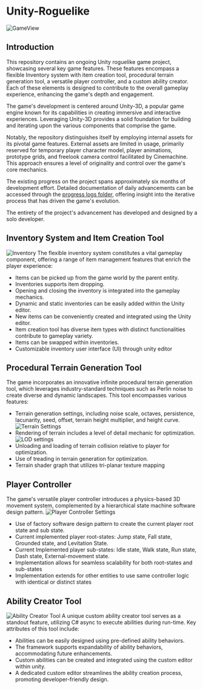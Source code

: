# Unity-Roguelike
![GameView](https://github.com/omar-owis/Unity-Roguelike/blob/main/Readme%20Images/image0.png)
## Introduction
This repository contains an ongoing Unity roguelike game project, showcasing several key game features. These features encompass a flexible Inventory system with item creation tool, procedural terrain generation tool, a versatile player controller, and a custom ability creator. Each of these elements is designed to contribute to the overall gameplay experience, enhancing the game's depth and engagement.

The game's development is centered around Unity-3D, a popular game engine known for its capabilities in creating immersive and interactive experiences. Leveraging Unity-3D provides a solid foundation for building and iterating upon the various components that comprise the game.

Notably, the repository distinguishes itself by employing internal assets for its pivotal game features. External assets are limited in usage, primarily reserved for temporary player character model, player animations, prototype grids, and freelook camera control facilitated by Cinemachine. This approach ensures a level of originality and control over the game's core mechanics.

The existing progress on the project spans approximately six months of development effort. Detailed documentation of daily advancements can be accessed through the [progress logs folder](https://github.com/omar-owis/Unity-Roguelike/tree/main/Progress%20Logs), offering insight into the iterative process that has driven the game's evolution.

The entirety of the project's advancement has developed and designed by a solo developer.

## Inventory System and Item Creation Tool
![Inventory](https://github.com/omar-owis/Unity-Roguelike/blob/main/Readme%20Images/image1.png)
The flexible inventory system constitutes a vital gameplay component, offering a range of item management features that enrich the player experience:
- Items can be picked up from the game world by the parent entity.
- Inventories supports item dropping.
- Opening and closing the inventory is integrated into the gameplay mechanics.
- Dynamic and static inventories can be easily added within the Unity editor.
- New items can be conveniently created and integrated using the Unity editor.
- Item creation tool has diverse item types with distinct functionalities contribute to gameplay variety.
- Items can be swapped within inventories.
- Customizable inventory user interface (UI) through unity editor

## Procedural Terrain Generation Tool
The game incorporates an innovative infinite procedural terrain generation tool, which leverages industry-standard techniques such as Perlin noise to create diverse and dynamic landscapes. This tool encompasses various features:
- Terrain generation settings, including noise scale, octaves, persistence, lacunarity, seed, offset, terrain height multiplier, and height curve.
![Terrain Settings](https://github.com/omar-owis/Unity-Roguelike/blob/main/Readme%20Images/image2.png)
- Rendering of terrain includes a level of detail mechanic for optimization.
![LOD settings](https://github.com/omar-owis/Unity-Roguelike/blob/main/Readme%20Images/image3.png)
- Unloading and loading of terrain collision relative to player for optimization.
- Use of treading in terrain generation for optimization.
- Terrain shader graph that utilizes tri-planar texture mapping

## Player Controller
The game's versatile player controller introduces a physics-based 3D movement system, complemented by a hierarchical state machine software design pattern. 
![Player Controller Settings](https://github.com/omar-owis/Unity-Roguelike/blob/main/Readme%20Images/image4.png)
- Use of factory software design pattern to create the current player root state and sub state.
- Current implemented player root-states: Jump state, Fall state, Grounded state, and Levitation State.
- Current Implemented player sub-states: Idle state, Walk state, Run state, Dash state, External-movement state.
- Implementation allows for seamless scalability for both root-states and sub-states
- Implementation extends for other entities to use same controller logic with identical or distinct states
## Ability Creator Tool
![Ability Creator Tool](https://github.com/omar-owis/Unity-Roguelike/blob/main/Readme%20Images/image5.png)
A unique custom ability creator tool serves as a standout feature, utilizing C# async to execute abilities during run-time. Key attributes of this tool include:

- Abilities can be easily designed using pre-defined ability behaviors.
- The framework supports expandability of ability behaviors, accommodating future enhancements.
- Custom abilities can be created and integrated using the custom editor within unity.
- A dedicated custom editor streamlines the ability creation process, promoting developer-friendly design.
